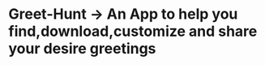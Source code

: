 # Greet-Hunt -> An App to help you find,download,customize and share your desire greetings 

<!-- here's the link of our app -->
<!-- https://greet-hunt.vercel.app/ -->